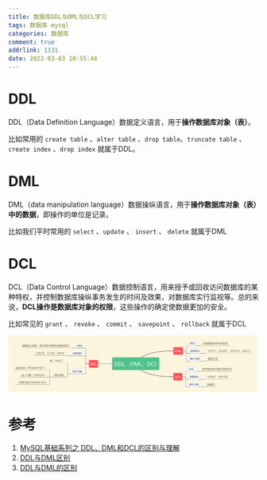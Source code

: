 ```yaml
---
title: 数据库DDL与DML与DCL学习
tags: 数据库 mysql
categories: 数据库
comment: true
addrlink: 1131
date: 2022-03-03 10:55:44
---
```



# DDL

DDL（Data Definition Language）数据定义语言，用于**操作数据库对象（表）**。

比如常用的 `create table` 、`alter table` 、`drop table`、`truncate table` 、`create index` 、`drop index` 就属于DDL。



# DML

DML（data manipulation language）数据操纵语言，用于**操作数据库对象（表）中的数据**，即操作的单位是记录。

比如我们平时常用的 `select` 、`update` 、 `insert` 、 `delete` 就属于DML



# DCL

DCL（Data Control Language）数据控制语言，用来授予或回收访问数据库的某种特权，并控制数据库操纵事务发生的时间及效果，对数据库实行监视等。总的来说，**DCL操作是数据库对象的权限**，这些操作的确定使数据更加的安全。

比如常见的 `grant` 、 `revoke` 、 `commit` 、 `savepoint` 、 `rollback` 就属于DCL





![在这里插入图片描述](./数据库DDL与DML与DCL学习/1.jpg)



# 参考

1. [MySQL基础系列之 DDL、DML和DCL的区别与理解](https://blog.csdn.net/caiqing116/article/details/84404802)
2. [DDL与DML区别](https://www.cnblogs.com/index01/p/13323975.html)
3. [DDL与DML的区别](https://blog.csdn.net/julia294/article/details/80486293)
